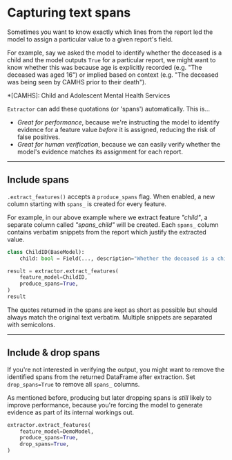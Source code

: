 # Capturing text spans

Sometimes you want to know exactly which lines from the report led the model to assign a particular value to a given report's field. 

For example, say we asked the model to identify whether the deceased is a child and the model outputs `True` for a particular report, we might want to know whether this was because age is explicitly recorded (e.g. "The deceased was aged 16") or implied based on context (e.g. "The deceased was being seen by CAMHS prior to their death").

*[CAMHS]: Child and Adolescent Mental Health Services

`Extractor` can add these quotations (or 'spans') automatically. This is...

* *Great for performance*, because we're instructing the model to identify evidence for a feature value *before* it is assigned, reducing the risk of false positives.
* *Great for human verification*, because we can easily verify whether the model's evidence matches its assignment for each report.

---

## Include spans

`.extract_features()` accepts a `produce_spans` flag. When enabled, a new column starting with `spans_` is created for every feature.

For example, in our above example where we extract feature *"child"*, a separate column called *"spans_child"* will be created. Each `spans_` column contains verbatim snippets from the report which justify the extracted value.

```python
class ChildID(BaseModel):
    child: bool = Field(..., description="Whether the deceased is a child (under 18)")

result = extractor.extract_features(
    feature_model=ChildID,
    produce_spans=True,
)
result
```

The quotes returned in the spans are kept as short as possible but should always match the original text verbatim. Multiple snippets are separated with semicolons.

---

## Include & drop spans

If you're not interested in verifying the output, you might want to remove the identified spans from the returned DataFrame after extraction. Set `drop_spans=True` to remove all `spans_` columns.

As mentioned before, producing but later dropping spans is *still* likely to improve performance, because you're forcing the model to generate evidence as part of its internal workings out.


```python
extractor.extract_features(
    feature_model=DemoModel,
    produce_spans=True,
    drop_spans=True,
)
```
